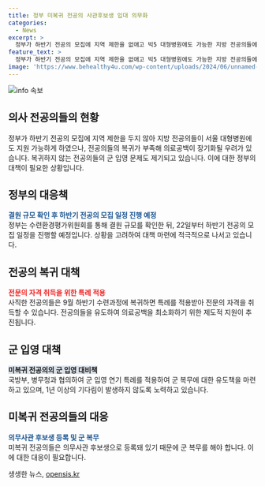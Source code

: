 ```yaml
---
title: 정부 미복귀 전공의 사관후보생 입대 의무화
categories:
  - News
excerpt: >
  정부가 하반기 전공의 모집에 지역 제한을 없애고 빅5 대형병원에도 가능한 지방 전공의들에 대한 입학이 가능하도록 하였습니다. 하지만 복귀 의사를 밝힌 전공의가 부족해 의료공백이 우려되며, 1만여명의 전공의가 사직할 전망입니다. 결원 확인 후 22일부터 모집을 진행할 예정이지만 미복귀 전공의들은 군입영을 요구받을 것으로 전망되고, 지역 제한이 없어진 모집 정책으로 지방 전공의들이 수도권 대형병원에도 지원 가능하게 되었습니다.
feature_text: >
  정부가 하반기 전공의 모집에 지역 제한을 없애고 빅5 대형병원에도 가능한 지방 전공의들에 대한 입학이 가능하도록 하였습니다. 하지만 복귀 의사를 밝힌 전공의가 부족해 의료공백이 우려되며, 1만여명의 전공의가 사직할 전망입니다. 결원 확인 후 22일부터 모집을 진행할 예정이지만 미복귀 전공의들은 군입영을 요구받을 것으로 전망되고, 지역 제한이 없어진 모집 정책으로 지방 전공의들이 수도권 대형병원에도 지원 가능하게 되었습니다.
image: 'https://www.behealthy4u.com/wp-content/uploads/2024/06/unnamed-file.png'
---
```


<p><img src="https://www.behealthy4u.com/wp-content/uploads/2024/06/unnamed-file.png" alt="info 속보" /></p>

<h2 data-ke-size="size26">의사 전공의들의 현황</h2>

<p data-ke-size="size16">정부가 하반기 전공의 모집에 지역 제한을 두지 않아 지방 전공의들이 서울 대형병원에도 지원 가능하게 하였으나, 전공의들의 복귀가 부족해 의료공백이 장기화될 우려가 있습니다. 복귀하지 않는 전공의들의 군 입영 문제도 제기되고 있습니다. 이에 대한 정부의 대책이 필요한 상황입니다.</p>

<h2 data-ke-size="size26">정부의 대응책</h2>

<p data-ke-size="size16"><b><span style="color: #1a5490;">결원 규모 확인 후 하반기 전공의 모집 일정 진행 예정</span></b><br>정부는 수련환경평가위원회를 통해 결원 규모를 확인한 뒤, 22일부터 하반기 전공의 모집 일정을 진행할 예정입니다. 상황을 고려하여 대책 마련에 적극적으로 나서고 있습니다.</p>

<h2 data-ke-size="size26">전공의 복귀 대책</h2>

<p data-ke-size="size16"><b><span style="color: #ee2323;">전문의 자격 취득을 위한 특례 적용</span></b><br>사직한 전공의들은 9월 하반기 수련과정에 복귀하면 특례를 적용받아 전문의 자격을 취득할 수 있습니다. 전공의들을 유도하여 의료공백을 최소화하기 위한 제도적 지원이 추진됩니다.</p>

<h2 data-ke-size="size26">군 입영 대책</h2>

<p data-ke-size="size16"><b><span style="background-color: #21538527;">미복귀 전공의의 군 입영 대비책</span></b><br>국방부, 병무청과 협의하여 군 입영 연기 특례를 적용하여 군 복무에 대한 유도책을 마련하고 있으며, 1년 이상의 기다림이 발생하지 않도록 노력하고 있습니다.</p>

<h2 data-ke-size="size26">미복귀 전공의들의 대응</h2>

<p data-ke-size="size16"><b><span style="color: #1a5490;">의무사관 후보생 등록 및 군 복무</span></b><br>미복귀 전공의들은 의무사관 후보생으로 등록돼 있기 때문에 군 복무를 해야 합니다. 이에 대한 대응이 필요합니다.</p>
생생한 뉴스, <a href="https://opensis.kr" rel="dofollow">opensis.kr</a>


